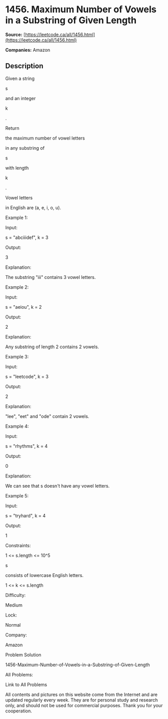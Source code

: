 # 1456. Maximum Number of Vowels in a Substring of Given Length

**Source:** [https://leetcode.ca/all/1456.html](https://leetcode.ca/all/1456.html)

**Companies:** Amazon

## Description

Given a string

s

and an integer

k

.

Return

the maximum number of vowel letters

in any substring of

s

with length

k

.

Vowel letters

in English are (a, e, i, o, u).

Example 1:

Input:

s = "abciiidef", k = 3

Output:

3

Explanation:

The substring "iii" contains 3 vowel letters.

Example 2:

Input:

s = "aeiou", k = 2

Output:

2

Explanation:

Any substring of length 2 contains 2 vowels.

Example 3:

Input:

s = "leetcode", k = 3

Output:

2

Explanation:

"lee", "eet" and "ode" contain 2 vowels.

Example 4:

Input:

s = "rhythms", k = 4

Output:

0

Explanation:

We can see that s doesn't have any vowel letters.

Example 5:

Input:

s = "tryhard", k = 4

Output:

1

Constraints:

1 <= s.length <= 10^5

s

consists of lowercase English letters.

1 <= k <= s.length

Difficulty:

Medium

Lock:

Normal

Company:

Amazon

Problem Solution

1456-Maximum-Number-of-Vowels-in-a-Substring-of-Given-Length

All Problems:

Link to All Problems

All contents and pictures on this website come from the Internet and are updated regularly every week. They are for personal study and research only, and should not be used for commercial purposes. Thank you for your cooperation.

